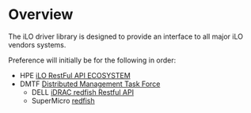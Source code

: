 # Overview

The iLO driver library is designed to provide an interface to all major iLO vendors systems.

Preference will initially be for the following in order:

* HPE [iLO RestFul API ECOSYSTEM](https://www.hpe.com/uk/en/servers/restful-api.html)
* DMTF [Distributed Management Task Force ](https://www.dmtf.org/standards/redfish)
    * DELL [iDRAC redfish Restful API](https://www.dell.com/support/article/en-uk/sln310624/redfish-api-with-dell-integrated-remote-access-controller?lang=en)
    * SuperMicro [redfish](https://www.supermicro.com/en/solutions/management-software/redfish) 
 
